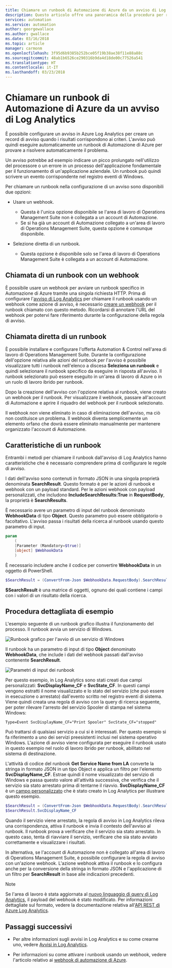 ```yaml
---
title: Chiamare un runbook di Automazione di Azure da un avviso di Log Analytics
description: Questo articolo offre una panoramica della procedura per richiamare un runbook di Automazione da un avviso di Log Analytics in Operations Management Suite.
services: automation
ms.service: automation
author: georgewallace
ms.author: gwallace
ms.date: 03/16/2018
ms.topic: article
manager: carmonm
ms.openlocfilehash: 3f95d6b9385b252bce05f19b38ae38f11e88a88c
ms.sourcegitcommit: 48ab1b6526ce290316b9da4d18de00c77526a541
ms.translationtype: HT
ms.contentlocale: it-IT
ms.lasthandoff: 03/23/2018
---
```

# <a name="call-an-azure-automation-runbook-from-a-log-analytics-alert"></a>Chiamare un runbook di Automazione di Azure da un avviso di Log Analytics

È possibile configurare un avviso in Azure Log Analytics per creare un record di avviso quando i risultati corrispondono ai criteri. L'avviso può quindi eseguire automaticamente un runbook di Automazione di Azure per provare a risolvere automaticamente il problema. 

Un avviso potrebbe ad esempio indicare un picco prolungato nell'utilizzo del processore o un errore in un processo dell'applicazione fondamentale per il funzionamento di un'applicazione aziendale. Un runbook può quindi scrivere un evento corrispondente nel registro eventi di Windows.  

Per chiamare un runbook nella configurazione di un avviso sono disponibili due opzioni:

* Usare un webhook.
   * Questa è l'unica opzione disponibile se l'area di lavoro di Operations Management Suite non è collegata a un account di Automazione.
   * Se si ha già un account di Automazione collegato a un'area di lavoro di Operations Management Suite, questa opzione è comunque disponibile.  

* Selezione diretta di un runbook.
   * Questa opzione è disponibile solo se l'area di lavoro di Operations Management Suite è collegata a un account di Automazione.

## <a name="calling-a-runbook-by-using-a-webhook"></a>Chiamata di un runbook con un webhook

È possibile usare un webhook per avviare un runbook specifico in Automazione di Azure tramite una singola richiesta HTTP. Prima di configurare l'[avviso di Log Analytics](../log-analytics/log-analytics-alerts.md#alert-rules) per chiamare il runbook usando un webhook come azione di avviso, è necessario [creare un webhook](automation-webhooks.md#creating-a-webhook) per il runbook chiamato con questo metodo. Ricordarsi di annotare l'URL del webhook per potervi fare riferimento durante la configurazione della regola di avviso.   

## <a name="calling-a-runbook-directly"></a>Chiamata diretta di un runbook

È possibile installare e configurare l'offerta Automation & Control nell'area di lavoro di Operations Management Suite. Durante la configurazione dell'opzione relativa alle azioni del runbook per l'avviso è possibile visualizzare tutti i runbook nell'elenco a discesa **Seleziona un runbook** e quindi selezionare il runbook specifico da eseguire in risposta all'avviso. Il runbook selezionato può essere eseguito in un'area di lavoro di Azure o in un ruolo di lavoro ibrido per runbook. 

Dopo la creazione dell'avviso con l'opzione relativa al runbook, viene creato un webhook per il runbook. Per visualizzare il webhook, passare all'account di Automazione e aprire il riquadro del webhook per il runbook selezionato. 

Il webhook non viene eliminato in caso di eliminazione dell'avviso, ma ciò non costituisce un problema. Il webhook diventa semplicemente un elemento orfano che dovrà essere eliminato manualmente per mantenere organizzato l'account di Automazione.  

## <a name="characteristics-of-a-runbook"></a>Caratteristiche di un runbook

Entrambi i metodi per chiamare il runbook dall'avviso di Log Analytics hanno caratteristiche che è necessario comprendere prima di configurare le regole di avviso. 

I dati dell'avviso sono contenuti in formato JSON in una singola proprietà denominata **SearchResult**. Questo formato è per le azioni di runbook e webhook con un payload standard. Per le azioni webhook con payload personalizzati, che includono **IncludeSearchResults:True** in **RequestBody**, la proprietà è **SearchResults**.

È necessario avere un parametro di input del runbook denominato **WebhookData** di tipo **Object**. Questo parametro può essere obbligatorio o facoltativo. L'avviso passa i risultati della ricerca al runbook usando questo parametro di input.

```powershell
param  
    (  
    [Parameter (Mandatory=$true)]  
    [object] $WebhookData  
    )
```
È necessario includere anche il codice per convertire **WebhookData** in un oggetto di PowerShell.

```powershell
$SearchResult = (ConvertFrom-Json $WebhookData.RequestBody).SearchResult.value
```

**$SearchResult** è una matrice di oggetti, ognuno dei quali contiene i campi con i valori di un risultato della ricerca.


## <a name="example-walkthrough"></a>Procedura dettagliata di esempio

L'esempio seguente di un runbook grafico illustra il funzionamento del processo. Il runbook avvia un servizio di Windows.

![Runbook grafico per l'avvio di un servizio di Windows](media/automation-invoke-runbook-from-omsla-alert/automation-runbook-restartservice.png)

Il runbook ha un parametro di input di tipo **Object** denominato **WebhookData**, che include i dati del webhook passati dall'avviso contenente **SearchResult**.

![Parametri di input dei runbook](media/automation-invoke-runbook-from-omsla-alert/automation-runbook-restartservice-inputparameter.png)

Per questo esempio, in Log Analytics sono stati creati due campi personalizzati: **SvcDisplayName_CF** e **SvcState_CF**. In questi campi vengono estratti il nome visualizzato e lo stato del servizio (che può essere in esecuzione o arrestato) dall'evento scritto nel registro eventi di sistema. Viene quindi creata una regola di avviso con la query di ricerca seguente, per poter rilevare l'arresto del servizio Spooler di stampa nel sistema Windows:

`Type=Event SvcDisplayName_CF="Print Spooler" SvcState_CF="stopped"` 

Può trattarsi di qualsiasi servizio a cui si è interessati. Per questo esempio si fa riferimento a uno dei servizi preesistenti inclusi nel sistema operativo Windows. L'azione di avviso viene configurata per eseguire il runbook usato in questo esempio nel ruolo di lavoro ibrido per runbook, abilitato nel sistema di destinazione.   

L'attività di codice del runbook **Get Service Name from LA** converte la stringa in formato JSON in un tipo Object e applica un filtro per l'elemento **SvcDisplayName_CF**. Estrae quindi il nome visualizzato del servizio di Windows e passa questo valore all'attività successiva, che verifica che il servizio sia stato arrestato prima di tentarne il riavvio. **SvcDisplayName_CF** è un [campo personalizzato](../log-analytics/log-analytics-custom-fields.md) che è stato creato in Log Analytics per illustrare questo esempio.

```powershell
$SearchResult = (ConvertFrom-Json $WebhookData.RequestBody).SearchResult.value
$SearchResult.SvcDisplayName_CF  
```

Quando il servizio viene arrestato, la regola di avviso in Log Analytics rileva una corrispondenza, attiva il runbook e invia il contesto dell'avviso al runbook. Il runbook prova a verificare che il servizio sia stato arrestato. In questo caso, tenta di riavviare il servizio, verificare che sia stato avviato correttamente e visualizzare i risultati.     

In alternativa, se l'account di Automazione non è collegato all'area di lavoro di Operations Management Suite, è possibile configurare la regola di avviso con un'azione webhook. L'azione webhook attiva il runbook e lo configura anche per la conversione della stringa in formato JSON e l'applicazione di un filtro per **SearchResult** in base alle indicazioni precedenti.    

>[!NOTE]
> Se l'area di lavoro è stata aggiornata al [nuovo linguaggio di query di Log Analytics](../log-analytics/log-analytics-log-search-upgrade.md), il payload del webhook è stato modificato. Per informazioni dettagliate sul formato, vedere la documentazione relativa all'[API REST di Azure Log Analytics](https://aka.ms/loganalyticsapiresponse).

## <a name="next-steps"></a>Passaggi successivi

* Per altre informazioni sugli avvisi in Log Analytics e su come crearne uno, vedere [Avvisi in Log Analytics](../log-analytics/log-analytics-alerts.md).

* Per informazioni su come attivare i runbook usando un webhook, vedere l'articolo relativo ai [webhook di automazione di Azure](automation-webhooks.md).
